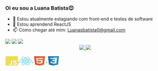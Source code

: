 ### Oi eu sou a Luana Batista😊

- 🔭 Estou atualmente estagiando com front-end e testes de software
- 🌱 Estou aprendend ReactJS
- 📫 Como chegar até mim: Luanasbatista0@gmail.com

<div> 
  <a href="https://instagram.com/batista2378" target="_blank"><img src="https://img.shields.io/badge/-Instagram-%23E4405F?style=for-the-badge&logo=instagram&logoColor=white" target="_blank"></a>
  <a href = "mailto:Luanasbatista0@gmail.com"><img src="https://img.shields.io/badge/-Gmail-%23333?style=for-the-badge&logo=gmail&logoColor=white" target="_blank"></a>
  <a href="https://www.linkedin.com/in/Luana-Batista" target="_blank"><img src=["https://img.shields.io/badge/-LinkedIn-%230077B5?style=for-the-badge&logo=linkedin&logoColor=white"](https://www.linkedin.com/in/luana-batista-41430a209/) target="_blank"></a>
</div>

<div align="center">
  <a href="https://github.com/LuanaLB">
  <img height="150em" src="https://github-readme-stats.vercel.app/api?username=LuanaLB&show_icons=true&theme=dracula&include_all_commits=true&count_private=true"/>
  <img height="150em" src="https://github-readme-stats.vercel.app/api/top-langs/?username=LuanaLB&layout=compact&langs_count=7&theme=dracula"/>
</div>

<div style="display: inline_block"><br>
  <img align="center" alt="Luana-Js" height="30" width="40" src="https://raw.githubusercontent.com/devicons/devicon/master/icons/javascript/javascript-plain.svg">
  <img align="center" alt="Luana-React" height="30" width="40" src="https://raw.githubusercontent.com/devicons/devicon/master/icons/react/react-original.svg">
  <img align="center" alt="Luana-HTML" height="30" width="40" src="https://raw.githubusercontent.com/devicons/devicon/master/icons/html5/html5-original.svg">
  <img align="center" alt="Luana-CSS" height="30" width="40" src="https://raw.githubusercontent.com/devicons/devicon/master/icons/css3/css3-original.svg">
</div>
